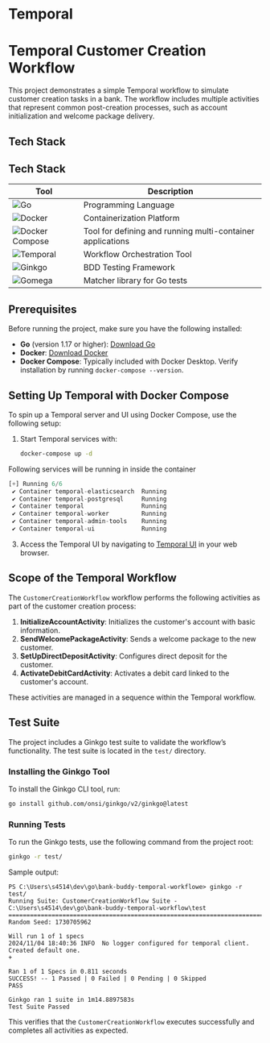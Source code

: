 # Temporal


# Temporal Customer Creation Workflow

This project demonstrates a simple Temporal workflow to simulate customer creation tasks in a bank. The workflow includes multiple activities that represent common post-creation processes, such as account initialization and welcome package delivery.

## Tech Stack


## Tech Stack

| Tool                                                                 | Description                                        |
|----------------------------------------------------------------------|----------------------------------------------------|
| <img alt="Go" src="https://img.shields.io/badge/-Go-00ADD8?style=for-the-badge&logo=go&logoColor=white" /> | Programming Language                               |
| <img alt="Docker" src="https://img.shields.io/badge/-Docker-2496ED?style=for-the-badge&logo=docker&logoColor=white" /> | Containerization Platform                           |
| <img alt="Docker Compose" src="https://img.shields.io/badge/-Docker%20Compose-2496ED?style=for-the-badge&logo=docker&logoColor=white" /> | Tool for defining and running multi-container applications |
| <img alt="Temporal" src="https://img.shields.io/badge/-Temporal-00B3B3?style=for-the-badge&logo=temporal&logoColor=white" /> | Workflow Orchestration Tool                        |
| <img alt="Ginkgo" src="https://img.shields.io/badge/-Ginkgo-00C4A1?style=for-the-badge&logo=ginkgo&logoColor=white" /> | BDD Testing Framework                              |
| <img alt="Gomega" src="https://img.shields.io/badge/-Gomega-00C4A1?style=for-the-badge&logo=gomega&logoColor=white" /> | Matcher library for Go tests                       |


## Prerequisites

Before running the project, make sure you have the following installed:

- **Go** (version 1.17 or higher): [Download Go](https://golang.org/dl/)
- **Docker**: [Download Docker](https://www.docker.com/get-started)
- **Docker Compose**: Typically included with Docker Desktop. Verify installation by running `docker-compose --version`.

## Setting Up Temporal with Docker Compose

To spin up a Temporal server and UI using Docker Compose, use the following setup:

1. Start Temporal services with:

   ```bash
   docker-compose up -d
   ```
Following services will be running in inside the container
```js
[+] Running 6/6
 ✔ Container temporal-elasticsearch  Running                                                                                                                    0.0s 
 ✔ Container temporal-postgresql     Running                                                                                                                    0.0s 
 ✔ Container temporal                Running                                                                                                                    3.8s 
 ✔ Container temporal-worker         Running                                                                                                                    0.4s 
 ✔ Container temporal-admin-tools    Running                                                                                                                    1.5s 
 ✔ Container temporal-ui             Running 
   ```

3. Access the Temporal UI by navigating to [Temporal UI](http://localhost:8080) in your web browser.

## Scope of the Temporal Workflow

The `CustomerCreationWorkflow` workflow performs the following activities as part of the customer creation process:

1. **InitializeAccountActivity**: Initializes the customer's account with basic information.
2. **SendWelcomePackageActivity**: Sends a welcome package to the new customer.
3. **SetUpDirectDepositActivity**: Configures direct deposit for the customer.
4. **ActivateDebitCardActivity**: Activates a debit card linked to the customer's account.

These activities are managed in a sequence within the Temporal workflow.

## Test Suite

The project includes a Ginkgo test suite to validate the workflow’s functionality. The test suite is located in the `test/` directory.

### Installing the Ginkgo Tool

To install the Ginkgo CLI tool, run:

```bash
go install github.com/onsi/ginkgo/v2/ginkgo@latest
```

### Running Tests

To run the Ginkgo tests, use the following command from the project root:

```bash
ginkgo -r test/
```

Sample output:

```plaintext
PS C:\Users\s4514\dev\go\bank-buddy-temporal-workflowe> ginkgo -r test/
Running Suite: CustomerCreationWorkflow Suite - C:\Users\s4514\dev\go\bank-buddy-temporal-workflow\test
=========================================================================================
Random Seed: 1730705962

Will run 1 of 1 specs
2024/11/04 18:40:36 INFO  No logger configured for temporal client. Created default one.
+

Ran 1 of 1 Specs in 0.811 seconds
SUCCESS! -- 1 Passed | 0 Failed | 0 Pending | 0 Skipped
PASS

Ginkgo ran 1 suite in 1m14.8897583s
Test Suite Passed
```

This verifies that the `CustomerCreationWorkflow` executes successfully and completes all activities as expected.
